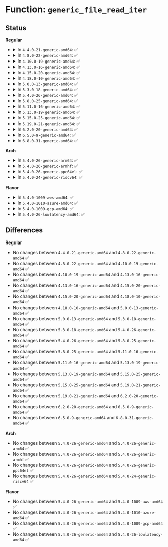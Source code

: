 # Function: <code>generic_file_read_iter</code>

## Status
<b>Regular</b>
<ul>
<li>
<details>
<summary>In <code>4.4.0-21-generic-amd64</code>: ✅</summary>

```c
ssize_t generic_file_read_iter(struct kiocb * iocb, struct iov_iter * iter)
```

```json
{
  "name": "generic_file_read_iter",
  "collision_type": "Unique Global",
  "inline_type": "No",
  "funcs": [
    {
      "addr": 18446744071580478112,
      "name": "generic_file_read_iter",
      "external": true,
      "loc": "mm/filemap.c:1756",
      "file": "mm/filemap.c",
      "inline": "seen, unknown",
      "caller_inline": [],
      "caller_func": [
        "fs/block_dev.c:blkdev_read_iter",
        "fs/ecryptfs/file.c:ecryptfs_read_update_atime",
        "fs/fuse/file.c:fuse_file_read_iter"
      ]
    }
  ],
  "symbols": [
    {
      "addr": 18446744071580478112,
      "name": "generic_file_read_iter",
      "section": ".text",
      "bind": "STB_GLOBAL",
      "size": 1457
    }
  ]
}
```
</details>
</li>
<li>
<details>
<summary>In <code>4.8.0-22-generic-amd64</code>: ✅</summary>

```c
ssize_t generic_file_read_iter(struct kiocb * iocb, struct iov_iter * iter)
```

```json
{
  "name": "generic_file_read_iter",
  "collision_type": "Unique Global",
  "inline_type": "No",
  "funcs": [
    {
      "addr": 18446744071580560528,
      "name": "generic_file_read_iter",
      "external": true,
      "loc": "mm/filemap.c:1901",
      "file": "mm/filemap.c",
      "inline": "seen, unknown",
      "caller_inline": [],
      "caller_func": [
        "fs/block_dev.c:blkdev_read_iter",
        "fs/ecryptfs/file.c:ecryptfs_read_update_atime",
        "fs/fuse/file.c:fuse_file_read_iter"
      ]
    }
  ],
  "symbols": [
    {
      "addr": 18446744071580560528,
      "name": "generic_file_read_iter",
      "section": ".text",
      "bind": "STB_GLOBAL",
      "size": 2019
    }
  ]
}
```
</details>
</li>
<li>
<details>
<summary>In <code>4.10.0-19-generic-amd64</code>: ✅</summary>

```c
ssize_t generic_file_read_iter(struct kiocb * iocb, struct iov_iter * iter)
```

```json
{
  "name": "generic_file_read_iter",
  "collision_type": "Unique Global",
  "inline_type": "No",
  "funcs": [
    {
      "addr": 18446744071580625328,
      "name": "generic_file_read_iter",
      "external": true,
      "loc": "mm/filemap.c:2017",
      "file": "mm/filemap.c",
      "inline": "seen, unknown",
      "caller_inline": [],
      "caller_func": [
        "fs/block_dev.c:blkdev_read_iter",
        "fs/ecryptfs/file.c:ecryptfs_read_update_atime",
        "fs/fuse/file.c:fuse_file_read_iter"
      ]
    }
  ],
  "symbols": [
    {
      "addr": 18446744071580625328,
      "name": "generic_file_read_iter",
      "section": ".text",
      "bind": "STB_GLOBAL",
      "size": 2281
    }
  ]
}
```
</details>
</li>
<li>
<details>
<summary>In <code>4.13.0-16-generic-amd64</code>: ✅</summary>

```c
ssize_t generic_file_read_iter(struct kiocb * iocb, struct iov_iter * iter)
```

```json
{
  "name": "generic_file_read_iter",
  "collision_type": "Unique Global",
  "inline_type": "No",
  "funcs": [
    {
      "addr": 18446744071580653136,
      "name": "generic_file_read_iter",
      "external": true,
      "loc": "mm/filemap.c:2145",
      "file": "mm/filemap.c",
      "inline": "seen, unknown",
      "caller_inline": [],
      "caller_func": [
        "fs/block_dev.c:blkdev_read_iter",
        "fs/ext4/file.c:ext4_file_read_iter",
        "fs/ext4/file.c:ext4_file_read_iter",
        "fs/ecryptfs/file.c:ecryptfs_read_update_atime",
        "fs/fuse/file.c:fuse_file_read_iter"
      ]
    }
  ],
  "symbols": [
    {
      "addr": 18446744071580653136,
      "name": "generic_file_read_iter",
      "section": ".text",
      "bind": "STB_GLOBAL",
      "size": 2549
    }
  ]
}
```
</details>
</li>
<li>
<details>
<summary>In <code>4.15.0-20-generic-amd64</code>: ✅</summary>

```c
ssize_t generic_file_read_iter(struct kiocb * iocb, struct iov_iter * iter)
```

```json
{
  "name": "generic_file_read_iter",
  "collision_type": "Unique Global",
  "inline_type": "No",
  "funcs": [
    {
      "addr": 18446744071580740032,
      "name": "generic_file_read_iter",
      "external": true,
      "loc": "mm/filemap.c:2315",
      "file": "mm/filemap.c",
      "inline": "seen, unknown",
      "caller_inline": [],
      "caller_func": [
        "fs/block_dev.c:blkdev_read_iter",
        "fs/ext4/file.c:ext4_file_read_iter",
        "fs/ext4/file.c:ext4_file_read_iter",
        "fs/ecryptfs/file.c:ecryptfs_read_update_atime",
        "fs/fuse/file.c:fuse_file_read_iter"
      ]
    }
  ],
  "symbols": [
    {
      "addr": 18446744071580740032,
      "name": "generic_file_read_iter",
      "section": ".text",
      "bind": "STB_GLOBAL",
      "size": 3054
    }
  ]
}
```
</details>
</li>
<li>
<details>
<summary>In <code>4.18.0-10-generic-amd64</code>: ✅</summary>

```c
ssize_t generic_file_read_iter(struct kiocb * iocb, struct iov_iter * iter)
```

```json
{
  "name": "generic_file_read_iter",
  "collision_type": "Unique Global",
  "inline_type": "No",
  "funcs": [
    {
      "addr": 18446744071580878192,
      "name": "generic_file_read_iter",
      "external": true,
      "loc": "mm/filemap.c:2312",
      "file": "mm/filemap.c",
      "inline": "seen, unknown",
      "caller_inline": [],
      "caller_func": [
        "fs/block_dev.c:blkdev_read_iter",
        "fs/ext4/file.c:ext4_file_read_iter",
        "fs/ext4/file.c:ext4_file_read_iter",
        "fs/ecryptfs/file.c:ecryptfs_read_update_atime",
        "fs/fuse/file.c:fuse_file_read_iter"
      ]
    }
  ],
  "symbols": [
    {
      "addr": 18446744071580878192,
      "name": "generic_file_read_iter",
      "section": ".text",
      "bind": "STB_GLOBAL",
      "size": 327
    }
  ]
}
```
</details>
</li>
<li>
<details>
<summary>In <code>5.0.0-13-generic-amd64</code>: ✅</summary>

```c
ssize_t generic_file_read_iter(struct kiocb * iocb, struct iov_iter * iter)
```

```json
{
  "name": "generic_file_read_iter",
  "collision_type": "Unique Global",
  "inline_type": "No",
  "funcs": [
    {
      "addr": 18446744071580945760,
      "name": "generic_file_read_iter",
      "external": true,
      "loc": "mm/filemap.c:2300",
      "file": "mm/filemap.c",
      "inline": "seen, unknown",
      "caller_inline": [],
      "caller_func": [
        "fs/block_dev.c:blkdev_read_iter",
        "fs/ext4/file.c:ext4_file_read_iter",
        "fs/ext4/file.c:ext4_file_read_iter",
        "fs/ecryptfs/file.c:ecryptfs_read_update_atime",
        "fs/fuse/file.c:fuse_file_read_iter"
      ]
    }
  ],
  "symbols": [
    {
      "addr": 18446744071580945760,
      "name": "generic_file_read_iter",
      "section": ".text",
      "bind": "STB_GLOBAL",
      "size": 327
    }
  ]
}
```
</details>
</li>
<li>
<details>
<summary>In <code>5.3.0-18-generic-amd64</code>: ✅</summary>

```c
ssize_t generic_file_read_iter(struct kiocb * iocb, struct iov_iter * iter)
```

```json
{
  "name": "generic_file_read_iter",
  "collision_type": "Unique Global",
  "inline_type": "No",
  "funcs": [
    {
      "addr": 18446744071581043072,
      "name": "generic_file_read_iter",
      "external": true,
      "loc": "mm/filemap.c:2294",
      "file": "mm/filemap.c",
      "inline": "seen, unknown",
      "caller_inline": [],
      "caller_func": [
        "fs/block_dev.c:blkdev_read_iter",
        "fs/ext4/file.c:ext4_file_read_iter",
        "fs/ext4/file.c:ext4_file_read_iter",
        "fs/ecryptfs/file.c:ecryptfs_read_update_atime",
        "fs/fuse/file.c:fuse_file_read_iter"
      ]
    }
  ],
  "symbols": [
    {
      "addr": 18446744071581043072,
      "name": "generic_file_read_iter",
      "section": ".text",
      "bind": "STB_GLOBAL",
      "size": 309
    }
  ]
}
```
</details>
</li>
<li>
<details>
<summary>In <code>5.4.0-26-generic-amd64</code>: ✅</summary>

```c
ssize_t generic_file_read_iter(struct kiocb * iocb, struct iov_iter * iter)
```

```json
{
  "name": "generic_file_read_iter",
  "collision_type": "Unique Global",
  "inline_type": "No",
  "funcs": [
    {
      "addr": 18446744071581098544,
      "name": "generic_file_read_iter",
      "external": true,
      "loc": "mm/filemap.c:2274",
      "file": "mm/filemap.c",
      "inline": "seen, unknown",
      "caller_inline": [],
      "caller_func": [
        "fs/block_dev.c:blkdev_read_iter",
        "fs/ext4/file.c:ext4_file_read_iter",
        "fs/ext4/file.c:ext4_file_read_iter",
        "fs/ecryptfs/file.c:ecryptfs_read_update_atime",
        "fs/fuse/file.c:fuse_file_read_iter"
      ]
    }
  ],
  "symbols": [
    {
      "addr": 18446744071581098544,
      "name": "generic_file_read_iter",
      "section": ".text",
      "bind": "STB_GLOBAL",
      "size": 309
    }
  ]
}
```
</details>
</li>
<li>
<details>
<summary>In <code>5.8.0-25-generic-amd64</code>: ✅</summary>

```c
ssize_t generic_file_read_iter(struct kiocb * iocb, struct iov_iter * iter)
```

```json
{
  "name": "generic_file_read_iter",
  "collision_type": "Unique Global",
  "inline_type": "No",
  "funcs": [
    {
      "addr": 18446744071581280800,
      "name": "generic_file_read_iter",
      "external": true,
      "loc": "mm/filemap.c:2276",
      "file": "mm/filemap.c",
      "inline": "seen, unknown",
      "caller_inline": [],
      "caller_func": [
        "fs/block_dev.c:blkdev_read_iter",
        "fs/ext4/file.c:ext4_file_read_iter",
        "fs/ext4/file.c:ext4_file_read_iter",
        "fs/ext4/file.c:ext4_file_read_iter",
        "fs/ecryptfs/file.c:ecryptfs_read_update_atime",
        "fs/fuse/file.c:fuse_file_read_iter"
      ]
    }
  ],
  "symbols": [
    {
      "addr": 18446744071581280800,
      "name": "generic_file_read_iter",
      "section": ".text",
      "bind": "STB_GLOBAL",
      "size": 309
    }
  ]
}
```
</details>
</li>
<li>
<details>
<summary>In <code>5.11.0-16-generic-amd64</code>: ✅</summary>

```c
ssize_t generic_file_read_iter(struct kiocb * iocb, struct iov_iter * iter)
```

```json
{
  "name": "generic_file_read_iter",
  "collision_type": "Unique Global",
  "inline_type": "No",
  "funcs": [
    {
      "addr": 18446744071581321552,
      "name": "generic_file_read_iter",
      "external": true,
      "loc": "mm/filemap.c:2587",
      "file": "mm/filemap.c",
      "inline": "seen, unknown",
      "caller_inline": [],
      "caller_func": [
        "fs/block_dev.c:blkdev_read_iter",
        "fs/ext4/file.c:ext4_file_read_iter",
        "fs/ext4/file.c:ext4_file_read_iter",
        "fs/ext4/file.c:ext4_file_read_iter",
        "fs/ecryptfs/file.c:ecryptfs_read_update_atime",
        "fs/fuse/file.c:fuse_file_read_iter"
      ]
    }
  ],
  "symbols": [
    {
      "addr": 18446744071581321552,
      "name": "generic_file_read_iter",
      "section": ".text",
      "bind": "STB_GLOBAL",
      "size": 312
    }
  ]
}
```
</details>
</li>
<li>
<details>
<summary>In <code>5.13.0-19-generic-amd64</code>: ✅</summary>

```c
ssize_t generic_file_read_iter(struct kiocb * iocb, struct iov_iter * iter)
```

```json
{
  "name": "generic_file_read_iter",
  "collision_type": "Unique Global",
  "inline_type": "No",
  "funcs": [
    {
      "addr": 18446744071581345568,
      "name": "generic_file_read_iter",
      "external": true,
      "loc": "mm/filemap.c:2650",
      "file": "mm/filemap.c",
      "inline": "seen, unknown",
      "caller_inline": [],
      "caller_func": [
        "fs/block_dev.c:blkdev_read_iter",
        "fs/ext4/file.c:ext4_file_read_iter",
        "fs/ext4/file.c:ext4_file_read_iter",
        "fs/ext4/file.c:ext4_file_read_iter",
        "fs/ecryptfs/file.c:ecryptfs_read_update_atime",
        "fs/fuse/file.c:fuse_file_read_iter"
      ]
    }
  ],
  "symbols": [
    {
      "addr": 18446744071581345568,
      "name": "generic_file_read_iter",
      "section": ".text",
      "bind": "STB_GLOBAL",
      "size": 320
    }
  ]
}
```
</details>
</li>
<li>
<details>
<summary>In <code>5.15.0-25-generic-amd64</code>: ✅</summary>

```c
ssize_t generic_file_read_iter(struct kiocb * iocb, struct iov_iter * iter)
```

```json
{
  "name": "generic_file_read_iter",
  "collision_type": "Unique Global",
  "inline_type": "No",
  "funcs": [
    {
      "addr": 18446744071581592928,
      "name": "generic_file_read_iter",
      "external": true,
      "loc": "mm/filemap.c:2731",
      "file": "mm/filemap.c",
      "inline": "seen, unknown",
      "caller_inline": [],
      "caller_func": [
        "fs/ext4/file.c:ext4_file_read_iter",
        "fs/ext4/file.c:ext4_file_read_iter",
        "fs/ext4/file.c:ext4_file_read_iter",
        "fs/ecryptfs/file.c:ecryptfs_read_update_atime",
        "fs/fuse/file.c:fuse_file_read_iter",
        "block/fops.c:blkdev_read_iter"
      ]
    }
  ],
  "symbols": [
    {
      "addr": 18446744071581592928,
      "name": "generic_file_read_iter",
      "section": ".text",
      "bind": "STB_GLOBAL",
      "size": 327
    }
  ]
}
```
</details>
</li>
<li>
<details>
<summary>In <code>5.19.0-21-generic-amd64</code>: ✅</summary>

```c
ssize_t generic_file_read_iter(struct kiocb * iocb, struct iov_iter * iter)
```

```json
{
  "name": "generic_file_read_iter",
  "collision_type": "Unique Global",
  "inline_type": "No",
  "funcs": [
    {
      "addr": 18446744071581947712,
      "name": "generic_file_read_iter",
      "external": true,
      "loc": "mm/filemap.c:2784",
      "file": "mm/filemap.c",
      "inline": "seen, unknown",
      "caller_inline": [],
      "caller_func": [
        "fs/ext4/file.c:ext4_file_read_iter",
        "fs/ext4/file.c:ext4_file_read_iter",
        "fs/ext4/file.c:ext4_file_read_iter",
        "fs/ecryptfs/file.c:ecryptfs_read_update_atime",
        "fs/fuse/file.c:fuse_file_read_iter"
      ]
    }
  ],
  "symbols": [
    {
      "addr": 18446744071581947712,
      "name": "generic_file_read_iter",
      "section": ".text",
      "bind": "STB_GLOBAL",
      "size": 379
    }
  ]
}
```
</details>
</li>
<li>
<details>
<summary>In <code>6.2.0-20-generic-amd64</code>: ✅</summary>

```c
ssize_t generic_file_read_iter(struct kiocb * iocb, struct iov_iter * iter)
```

```json
{
  "name": "generic_file_read_iter",
  "collision_type": "Unique Global",
  "inline_type": "No",
  "funcs": [
    {
      "addr": 18446744071582381552,
      "name": "generic_file_read_iter",
      "external": true,
      "loc": "mm/filemap.c:2791",
      "file": "mm/filemap.c",
      "inline": "seen, unknown",
      "caller_inline": [],
      "caller_func": [
        "fs/ext4/file.c:ext4_file_read_iter",
        "fs/ext4/file.c:ext4_file_read_iter",
        "fs/ext4/file.c:ext4_file_read_iter",
        "fs/ecryptfs/file.c:ecryptfs_read_update_atime",
        "fs/fuse/file.c:fuse_file_read_iter"
      ]
    }
  ],
  "symbols": [
    {
      "addr": 18446744071582381552,
      "name": "generic_file_read_iter",
      "section": ".text",
      "bind": "STB_GLOBAL",
      "size": 363
    }
  ]
}
```
</details>
</li>
<li>
<details>
<summary>In <code>6.5.0-9-generic-amd64</code>: ✅</summary>

```c
ssize_t generic_file_read_iter(struct kiocb * iocb, struct iov_iter * iter)
```

```json
{
  "name": "generic_file_read_iter",
  "collision_type": "Unique Global",
  "inline_type": "No",
  "funcs": [
    {
      "addr": 18446744071582589328,
      "name": "generic_file_read_iter",
      "external": true,
      "loc": "mm/filemap.c:2798",
      "file": "mm/filemap.c",
      "inline": "seen, unknown",
      "caller_inline": [],
      "caller_func": [
        "fs/ext4/file.c:ext4_file_read_iter",
        "fs/ext4/file.c:ext4_file_read_iter",
        "fs/ext4/file.c:ext4_file_read_iter",
        "fs/ecryptfs/file.c:ecryptfs_read_update_atime",
        "fs/fuse/file.c:fuse_file_read_iter"
      ]
    }
  ],
  "symbols": [
    {
      "addr": 18446744071582589328,
      "name": "generic_file_read_iter",
      "section": ".text",
      "bind": "STB_GLOBAL",
      "size": 264
    }
  ]
}
```
</details>
</li>
<li>
<details>
<summary>In <code>6.8.0-31-generic-amd64</code>: ✅</summary>

```c
ssize_t generic_file_read_iter(struct kiocb * iocb, struct iov_iter * iter)
```

```json
{
  "name": "generic_file_read_iter",
  "collision_type": "Unique Global",
  "inline_type": "No",
  "funcs": [
    {
      "addr": 18446744071582753312,
      "name": "generic_file_read_iter",
      "external": true,
      "loc": "mm/filemap.c:2745",
      "file": "mm/filemap.c",
      "inline": "seen, unknown",
      "caller_inline": [],
      "caller_func": [
        "fs/ext4/file.c:ext4_file_read_iter",
        "fs/ext4/file.c:ext4_file_read_iter",
        "fs/ext4/file.c:ext4_file_read_iter",
        "fs/ecryptfs/file.c:ecryptfs_read_update_atime",
        "fs/fuse/file.c:fuse_file_read_iter"
      ]
    }
  ],
  "symbols": [
    {
      "addr": 18446744071582753312,
      "name": "generic_file_read_iter",
      "section": ".text",
      "bind": "STB_GLOBAL",
      "size": 264
    }
  ]
}
```
</details>
</li>
</ul>
<b>Arch</b>
<ul>
<li>
<details>
<summary>In <code>5.4.0-26-generic-arm64</code>: ✅</summary>

```c
ssize_t generic_file_read_iter(struct kiocb * iocb, struct iov_iter * iter)
```

```json
{
  "name": "generic_file_read_iter",
  "collision_type": "Unique Global",
  "inline_type": "No",
  "funcs": [
    {
      "addr": 18446603336492463360,
      "name": "generic_file_read_iter",
      "external": true,
      "loc": "mm/filemap.c:2274",
      "file": "mm/filemap.c",
      "inline": "seen, unknown",
      "caller_inline": [],
      "caller_func": [
        "fs/block_dev.c:blkdev_read_iter",
        "fs/ext4/file.c:ext4_file_read_iter",
        "fs/ext4/file.c:ext4_file_read_iter",
        "fs/ecryptfs/file.c:ecryptfs_read_update_atime",
        "fs/fuse/file.c:fuse_file_read_iter"
      ]
    }
  ],
  "symbols": [
    {
      "addr": 18446603336492463360,
      "name": "generic_file_read_iter",
      "section": ".text",
      "bind": "STB_GLOBAL",
      "size": 384
    }
  ]
}
```
</details>
</li>
<li>
<details>
<summary>In <code>5.4.0-26-generic-armhf</code>: ✅</summary>

```c
ssize_t generic_file_read_iter(struct kiocb * iocb, struct iov_iter * iter)
```

```json
{
  "name": "generic_file_read_iter",
  "collision_type": "Unique Global",
  "inline_type": "No",
  "funcs": [
    {
      "addr": 3226339004,
      "name": "generic_file_read_iter",
      "external": true,
      "loc": "mm/filemap.c:2274",
      "file": "mm/filemap.c",
      "inline": "seen, unknown",
      "caller_inline": [],
      "caller_func": [
        "fs/block_dev.c:blkdev_read_iter",
        "fs/ext4/file.c:ext4_file_read_iter",
        "fs/ecryptfs/file.c:ecryptfs_read_update_atime",
        "fs/fuse/file.c:fuse_file_read_iter"
      ]
    }
  ],
  "symbols": [
    {
      "addr": 3226339004,
      "name": "generic_file_read_iter",
      "section": ".text",
      "bind": "STB_GLOBAL",
      "size": 424
    }
  ]
}
```
</details>
</li>
<li>
<details>
<summary>In <code>5.4.0-26-generic-ppc64el</code>: ✅</summary>

```c
ssize_t generic_file_read_iter(struct kiocb * iocb, struct iov_iter * iter)
```

```json
{
  "name": "generic_file_read_iter",
  "collision_type": "Unique Global",
  "inline_type": "No",
  "funcs": [
    {
      "addr": 13835058055285743728,
      "name": "generic_file_read_iter",
      "external": true,
      "loc": "mm/filemap.c:2274",
      "file": "mm/filemap.c",
      "inline": "seen, unknown",
      "caller_inline": [],
      "caller_func": [
        "fs/block_dev.c:blkdev_read_iter",
        "fs/ext4/file.c:ext4_file_read_iter",
        "fs/ext4/file.c:ext4_file_read_iter",
        "fs/ecryptfs/file.c:ecryptfs_read_update_atime",
        "fs/fuse/file.c:fuse_file_read_iter"
      ]
    }
  ],
  "symbols": [
    {
      "addr": 13835058055285743728,
      "name": "generic_file_read_iter",
      "section": ".text",
      "bind": "STB_GLOBAL",
      "size": 544
    }
  ]
}
```
</details>
</li>
<li>
<details>
<summary>In <code>5.4.0-24-generic-riscv64</code>: ✅</summary>

```c
ssize_t generic_file_read_iter(struct kiocb * iocb, struct iov_iter * iter)
```

```json
{
  "name": "generic_file_read_iter",
  "collision_type": "Unique Global",
  "inline_type": "No",
  "funcs": [
    {
      "addr": 18446743936272534550,
      "name": "generic_file_read_iter",
      "external": true,
      "loc": "mm/filemap.c:2274",
      "file": "mm/filemap.c",
      "inline": "seen, unknown",
      "caller_inline": [],
      "caller_func": [
        "fs/block_dev.c:blkdev_read_iter",
        "fs/ext4/file.c:ext4_file_read_iter",
        "fs/ext4/file.c:ext4_file_read_iter",
        "fs/ecryptfs/file.c:ecryptfs_read_update_atime",
        "fs/fuse/file.c:fuse_file_read_iter"
      ]
    }
  ],
  "symbols": [
    {
      "addr": 18446743936272534550,
      "name": "generic_file_read_iter",
      "section": ".text",
      "bind": "STB_GLOBAL",
      "size": 304
    }
  ]
}
```
</details>
</li>
</ul>
<b>Flavor</b>
<ul>
<li>
<details>
<summary>In <code>5.4.0-1009-aws-amd64</code>: ✅</summary>

```c
ssize_t generic_file_read_iter(struct kiocb * iocb, struct iov_iter * iter)
```

```json
{
  "name": "generic_file_read_iter",
  "collision_type": "Unique Global",
  "inline_type": "No",
  "funcs": [
    {
      "addr": 18446744071581067392,
      "name": "generic_file_read_iter",
      "external": true,
      "loc": "mm/filemap.c:2274",
      "file": "mm/filemap.c",
      "inline": "seen, unknown",
      "caller_inline": [],
      "caller_func": [
        "fs/block_dev.c:blkdev_read_iter",
        "fs/ext4/file.c:ext4_file_read_iter",
        "fs/ext4/file.c:ext4_file_read_iter",
        "fs/ecryptfs/file.c:ecryptfs_read_update_atime",
        "fs/fuse/file.c:fuse_file_read_iter"
      ]
    }
  ],
  "symbols": [
    {
      "addr": 18446744071581067392,
      "name": "generic_file_read_iter",
      "section": ".text",
      "bind": "STB_GLOBAL",
      "size": 309
    }
  ]
}
```
</details>
</li>
<li>
<details>
<summary>In <code>5.4.0-1010-azure-amd64</code>: ✅</summary>

```c
ssize_t generic_file_read_iter(struct kiocb * iocb, struct iov_iter * iter)
```

```json
{
  "name": "generic_file_read_iter",
  "collision_type": "Unique Global",
  "inline_type": "No",
  "funcs": [
    {
      "addr": 18446744071581014592,
      "name": "generic_file_read_iter",
      "external": true,
      "loc": "mm/filemap.c:2274",
      "file": "mm/filemap.c",
      "inline": "seen, unknown",
      "caller_inline": [],
      "caller_func": [
        "fs/block_dev.c:blkdev_read_iter",
        "fs/ext4/file.c:ext4_file_read_iter",
        "fs/ext4/file.c:ext4_file_read_iter",
        "fs/ecryptfs/file.c:ecryptfs_read_update_atime",
        "fs/fuse/file.c:fuse_file_read_iter"
      ]
    }
  ],
  "symbols": [
    {
      "addr": 18446744071581014592,
      "name": "generic_file_read_iter",
      "section": ".text",
      "bind": "STB_GLOBAL",
      "size": 309
    }
  ]
}
```
</details>
</li>
<li>
<details>
<summary>In <code>5.4.0-1009-gcp-amd64</code>: ✅</summary>

```c
ssize_t generic_file_read_iter(struct kiocb * iocb, struct iov_iter * iter)
```

```json
{
  "name": "generic_file_read_iter",
  "collision_type": "Unique Global",
  "inline_type": "No",
  "funcs": [
    {
      "addr": 18446744071581058592,
      "name": "generic_file_read_iter",
      "external": true,
      "loc": "mm/filemap.c:2274",
      "file": "mm/filemap.c",
      "inline": "seen, unknown",
      "caller_inline": [],
      "caller_func": [
        "fs/block_dev.c:blkdev_read_iter",
        "fs/ext4/file.c:ext4_file_read_iter",
        "fs/ext4/file.c:ext4_file_read_iter",
        "fs/ecryptfs/file.c:ecryptfs_read_update_atime",
        "fs/fuse/file.c:fuse_file_read_iter"
      ]
    }
  ],
  "symbols": [
    {
      "addr": 18446744071581058592,
      "name": "generic_file_read_iter",
      "section": ".text",
      "bind": "STB_GLOBAL",
      "size": 309
    }
  ]
}
```
</details>
</li>
<li>
<details>
<summary>In <code>5.4.0-26-lowlatency-amd64</code>: ✅</summary>

```c
ssize_t generic_file_read_iter(struct kiocb * iocb, struct iov_iter * iter)
```

```json
{
  "name": "generic_file_read_iter",
  "collision_type": "Unique Global",
  "inline_type": "No",
  "funcs": [
    {
      "addr": 18446744071581120176,
      "name": "generic_file_read_iter",
      "external": true,
      "loc": "mm/filemap.c:2274",
      "file": "mm/filemap.c",
      "inline": "seen, unknown",
      "caller_inline": [],
      "caller_func": [
        "fs/block_dev.c:blkdev_read_iter",
        "fs/ext4/file.c:ext4_file_read_iter",
        "fs/ext4/file.c:ext4_file_read_iter",
        "fs/ecryptfs/file.c:ecryptfs_read_update_atime",
        "fs/fuse/file.c:fuse_file_read_iter"
      ]
    }
  ],
  "symbols": [
    {
      "addr": 18446744071581120176,
      "name": "generic_file_read_iter",
      "section": ".text",
      "bind": "STB_GLOBAL",
      "size": 309
    }
  ]
}
```
</details>
</li>
</ul>

## Differences
<b>Regular</b>
<ul>
<li>
No changes between <code>4.4.0-21-generic-amd64</code> and <code>4.8.0-22-generic-amd64</code> ✅
</li>
<li>
No changes between <code>4.8.0-22-generic-amd64</code> and <code>4.10.0-19-generic-amd64</code> ✅
</li>
<li>
No changes between <code>4.10.0-19-generic-amd64</code> and <code>4.13.0-16-generic-amd64</code> ✅
</li>
<li>
No changes between <code>4.13.0-16-generic-amd64</code> and <code>4.15.0-20-generic-amd64</code> ✅
</li>
<li>
No changes between <code>4.15.0-20-generic-amd64</code> and <code>4.18.0-10-generic-amd64</code> ✅
</li>
<li>
No changes between <code>4.18.0-10-generic-amd64</code> and <code>5.0.0-13-generic-amd64</code> ✅
</li>
<li>
No changes between <code>5.0.0-13-generic-amd64</code> and <code>5.3.0-18-generic-amd64</code> ✅
</li>
<li>
No changes between <code>5.3.0-18-generic-amd64</code> and <code>5.4.0-26-generic-amd64</code> ✅
</li>
<li>
No changes between <code>5.4.0-26-generic-amd64</code> and <code>5.8.0-25-generic-amd64</code> ✅
</li>
<li>
No changes between <code>5.8.0-25-generic-amd64</code> and <code>5.11.0-16-generic-amd64</code> ✅
</li>
<li>
No changes between <code>5.11.0-16-generic-amd64</code> and <code>5.13.0-19-generic-amd64</code> ✅
</li>
<li>
No changes between <code>5.13.0-19-generic-amd64</code> and <code>5.15.0-25-generic-amd64</code> ✅
</li>
<li>
No changes between <code>5.15.0-25-generic-amd64</code> and <code>5.19.0-21-generic-amd64</code> ✅
</li>
<li>
No changes between <code>5.19.0-21-generic-amd64</code> and <code>6.2.0-20-generic-amd64</code> ✅
</li>
<li>
No changes between <code>6.2.0-20-generic-amd64</code> and <code>6.5.0-9-generic-amd64</code> ✅
</li>
<li>
No changes between <code>6.5.0-9-generic-amd64</code> and <code>6.8.0-31-generic-amd64</code> ✅
</li>
</ul>
<b>Arch</b>
<ul>
<li>
No changes between <code>5.4.0-26-generic-amd64</code> and <code>5.4.0-26-generic-arm64</code> ✅
</li>
<li>
No changes between <code>5.4.0-26-generic-amd64</code> and <code>5.4.0-26-generic-armhf</code> ✅
</li>
<li>
No changes between <code>5.4.0-26-generic-amd64</code> and <code>5.4.0-26-generic-ppc64el</code> ✅
</li>
<li>
No changes between <code>5.4.0-26-generic-amd64</code> and <code>5.4.0-24-generic-riscv64</code> ✅
</li>
</ul>
<b>Flavor</b>
<ul>
<li>
No changes between <code>5.4.0-26-generic-amd64</code> and <code>5.4.0-1009-aws-amd64</code> ✅
</li>
<li>
No changes between <code>5.4.0-26-generic-amd64</code> and <code>5.4.0-1010-azure-amd64</code> ✅
</li>
<li>
No changes between <code>5.4.0-26-generic-amd64</code> and <code>5.4.0-1009-gcp-amd64</code> ✅
</li>
<li>
No changes between <code>5.4.0-26-generic-amd64</code> and <code>5.4.0-26-lowlatency-amd64</code> ✅
</li>
</ul>
